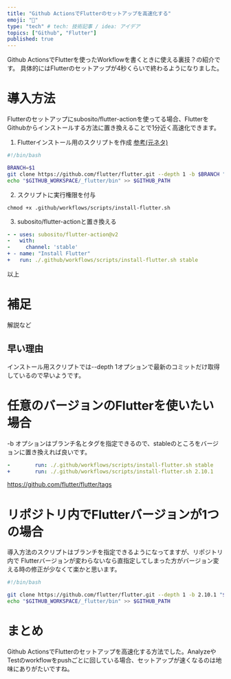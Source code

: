 ```yaml
---
title: "Github ActionsでFlutterのセットアップを高速化する"
emoji: "🐙"
type: "tech" # tech: 技術記事 / idea: アイデア
topics: ["Github", "Flutter"]
published: true
---
```

Github ActionsでFlutterを使ったWorkflowを書くときに使える裏技？の紹介です。
具体的にはFlutterのセットアップが4秒くらいで終わるようになりました。

# 導入方法
Flutterのセットアップにsubosito/flutter-actionを使ってる場合、FlutterをGithubからインストールする方法に置き換えることで1分近く高速化できます。
1. Flutterインストール用のスクリプトを作成
[参考(元ネタ)](https://github.com/FirebaseExtended/flutterfire/blob/master/.github/workflows/scripts/install-flutter.sh)
```bash:.github/workflows/scripts/install-flutter.sh
#!/bin/bash

BRANCH=$1
git clone https://github.com/flutter/flutter.git --depth 1 -b $BRANCH "$GITHUB_WORKSPACE/_flutter"
echo "$GITHUB_WORKSPACE/_flutter/bin" >> $GITHUB_PATH
```
2. スクリプトに実行権限を付与
```
chmod +x .github/workflows/scripts/install-flutter.sh
```
3. subosito/flutter-actionと置き換える
```diff:.github/workflows/hoge.yaml
- - uses: subosito/flutter-action@v2
-   with:
-     channel: 'stable'
+ - name: "Install Flutter"
+   run: ./.github/workflows/scripts/install-flutter.sh stable
```
以上

# 補足
解説など

## 早い理由
インストール用スクリプトでは--depth 1オプションで最新のコミットだけ取得しているので早いようです。

# 任意のバージョンのFlutterを使いたい場合
-b オプションはブランチ名とタグを指定できるので、stableのところをバージョンに置き換えれば良いです。
```diff:.github/workflows/hoge.yaml
-        run: ./.github/workflows/scripts/install-flutter.sh stable
+        run: ./.github/workflows/scripts/install-flutter.sh 2.10.1
```
https://github.com/flutter/flutter/tags
# リポジトリ内でFlutterバージョンが1つの場合
導入方法のスクリプトはブランチを指定できるようになってますが、リポジトリ内で Flutterバージョンが変わらないなら直指定してしまった方がバージョン変える時の修正が少なくて楽かと思います。
```bash:.github/workflows/scripts/install-flutter.sh
#!/bin/bash

git clone https://github.com/flutter/flutter.git --depth 1 -b 2.10.1 "$GITHUB_WORKSPACE/_flutter"
echo "$GITHUB_WORKSPACE/_flutter/bin" >> $GITHUB_PATH
```

# まとめ
Github ActionsでFlutterのセットアップを高速化する方法でした。AnalyzeやTestのworkflowをpushごとに回している場合、セットアップが速くなるのは地味にありがたいですね。
